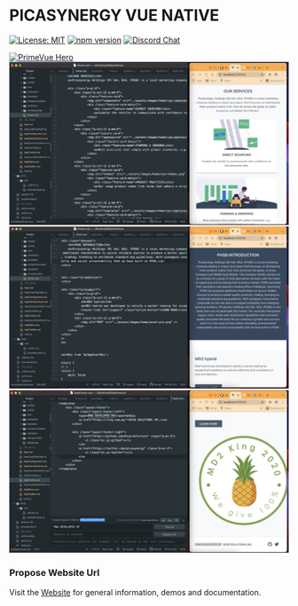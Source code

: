 
# PICASYNERGY VUE NATIVE 
[![License: MIT](https://img.shields.io/badge/License-MIT-yellow.svg)](https://opensource.org/licenses/MIT)
[![npm version](https://badge.fury.io/js/primevue.svg)](https://badge.fury.io/js/primevue)
[![Discord Chat](https://img.shields.io/discord/557940238991753223.svg?color=7289da&label=chat&logo=discord)](https://discord.gg/gzKFYnpmCY)

[![PrimeVue Hero](https://github.com/Rizq-Solutions/phsb-vue/blob/rizqbazaar/screen01.png)](https://www.primefaces.org/primevue)
[![PrimeVue Hero](https://github.com/Rizq-Solutions/phsb-vue/blob/rizqbazaar/screen02.png)](https://www.primefaces.org/primevue)
[![PrimeVue Hero](https://github.com/Rizq-Solutions/phsb-vue/blob/rizqbazaar/screen03.png)](https://www.primefaces.org/primevue)
[![PrimeVue Hero](https://github.com/Rizq-Solutions/phsb-vue/blob/rizqbazaar/screen04.png)](https://www.primefaces.org/primevue)

### Propose Website Url

Visit the [Website](https://rizq.com.my/phsb) for general information, demos and documentation.

